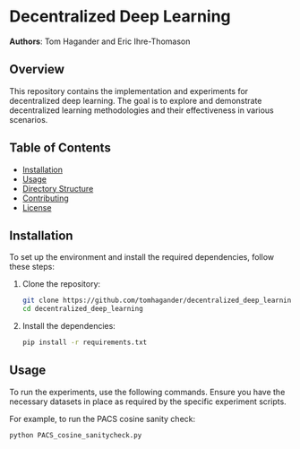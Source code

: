 # Decentralized Deep Learning

**Authors**: Tom Hagander and Eric Ihre-Thomason

## Overview

This repository contains the implementation and experiments for decentralized deep learning. The goal is to explore and demonstrate decentralized learning methodologies and their effectiveness in various scenarios.

## Table of Contents

- [Installation](#installation)
- [Usage](#usage)
- [Directory Structure](#directory-structure)
- [Contributing](#contributing)
- [License](#license)

## Installation

To set up the environment and install the required dependencies, follow these steps:

1. Clone the repository:
    ```bash
    git clone https://github.com/tomhagander/decentralized_deep_learning.git
    cd decentralized_deep_learning
    ```

2. Install the dependencies:
    ```bash
    pip install -r requirements.txt
    ```

## Usage

To run the experiments, use the following commands. Ensure you have the necessary datasets in place as required by the specific experiment scripts.

For example, to run the PACS cosine sanity check:
```bash
python PACS_cosine_sanitycheck.py

